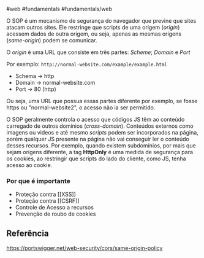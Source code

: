 #web #fundamentals #fundamentals/web 

O SOP é um mecanismo de segurança do navegador que previne que sites atacam outros sites. Ele restringe que scripts de uma origem (*origin*) acessem dados de outra origem, ou seja, apenas as mesmas origens (*same-origin*) podem se comunicar.

O *origin* é uma URL que consiste em três partes: *Scheme*; *Domain* e *Port*

Por exemplo:
`http://normal-website.com/example/example.html` 

- Schema -> http
- Domain -> normal-website.com
- Port -> 80 (http)

Ou seja, uma URL que possua essas partes diferente por exemplo, se fosse https ou "normal-website2", o acesso não ia ser permitido.

O SOP geralmente controla o acesso que códigos JS têm ao conteúdo carregado de outros domínios (*cross-domain*). Conteúdos externos como imagens ou videos e até mesmo *scripts* podem ser incorporados na página, porém qualquer JS presente na página não vai conseguir ler o conteúdo desses recursos. Por exemplo, quando existem subdomínios, por mais que sejam origens diferente, a tag **HttpOnly** é uma medida de segurança para os cookies, ao restringir que scripts do lado do cliente, como JS,  tenha acesso ao cookie.
### Por que é importante

* Proteção contra [[XSS]]
* Proteção contra [[CSRF]]
* Controle de Acesso a recursos
* Prevenção de roubo de cookies

## Referência
https://portswigger.net/web-security/cors/same-origin-policy